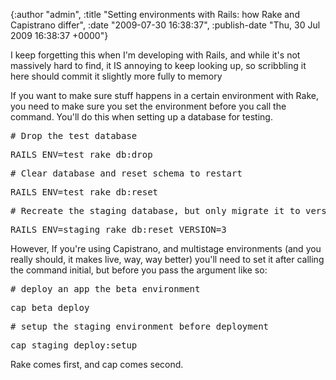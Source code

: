 

{:author "admin", :title "Setting environments with Rails: how Rake and Capistrano differ", :date "2009-07-30 16:38:37", :publish-date "Thu, 30 Jul 2009 16:38:37 +0000"}



<!-- content below -->

I keep forgetting this when I'm developing with Rails, and while it's not massively hard to find, it IS annoying to keep looking up, so scribbling it here should commit it slightly more fully to memory

If you want to make sure stuff happens in a certain environment with Rake, you need to make sure you set the environment before you call the command. You'll do this when setting up a database for testing.
<pre># Drop the test database</pre>
<pre>RAILS_ENV=test rake db:drop</pre>
<pre># Clear database and reset schema to restart</pre>
<pre>RAILS_ENV=test rake db:reset</pre>
<pre># Recreate the staging database, but only migrate it to version 3</pre>
<pre>RAILS_ENV=staging rake db:reset VERSION=3</pre>
However, If you're using Capistrano, and multistage environments (and you really should, it makes live, way, way better) you'll need to set it after calling the command initial, but before you pass the argument like so:
<pre># deploy an app the beta environment</pre>
<pre>cap beta deploy</pre>
<pre># setup the staging environment before deployment</pre>
<pre>cap staging deploy:setup</pre>
Rake comes first, and cap comes second.

